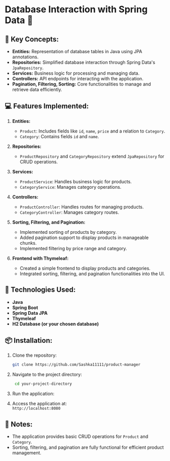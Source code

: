 # Database Interaction with Spring Data 🚀

## 📖 Key Concepts:

- **Entities:** Representation of database tables in Java using JPA annotations.  
- **Repositories:** Simplified database interaction through Spring Data's `JpaRepository`.  
- **Services:** Business logic for processing and managing data.  
- **Controllers:** API endpoints for interacting with the application.  
- **Pagination, Filtering, Sorting:** Core functionalities to manage and retrieve data efficiently.

## 💻 Features Implemented:

1. **Entities:**  
   - `Product`: Includes fields like `id`, `name`, `price` and a relation to `Category`.  
   - `Category`: Contains fields `id` and `name`.  

2. **Repositories:**  
   - `ProductRepository` and `CategoryRepository` extend `JpaRepository` for CRUD operations.  

3. **Services:**  
   - `ProductService`: Handles business logic for products.  
   - `CategoryService`: Manages category operations.  

4. **Controllers:**  
   - `ProductController`: Handles routes for managing products.  
   - `CategoryController`: Manages category routes.

5. **Sorting, Filtering, and Pagination:**  
   - Implemented sorting of products by category.  
   - Added pagination support to display products in manageable chunks.  
   - Implemented filtering by price range and category.

6. **Frontend with Thymeleaf:**  
   - Created a simple frontend to display products and categories.  
   - Integrated sorting, filtering, and pagination functionalities into the UI.

## 🔧 Technologies Used:

- **Java**  
- **Spring Boot**  
- **Spring Data JPA**  
- **Thymeleaf**  
- **H2 Database (or your chosen database)**  

## 📦 Installation:

1. Clone the repository:

   ```bash
   git clone https://github.com/Sashka11111/product-manager
   ```
2. Navigate to the project directory:
    
   ```bash
    cd your-project-directory
   ```
3. Run the application:
4. Access the application at:  
    `http://localhost:8080`

## 📝 Notes:

- The application provides basic CRUD operations for `Product` and `Category`.
- Sorting, filtering, and pagination are fully functional for efficient product management.
